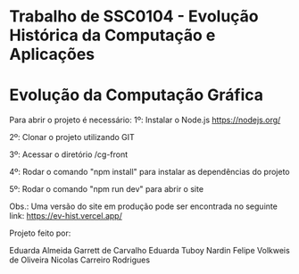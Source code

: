 # Trabalho de SSC0104 - Evolução Histórica da Computação e Aplicações

# Evolução da Computação Gráfica

Para abrir o projeto é necessário:
1º: Instalar o Node.js
https://nodejs.org/

2º: Clonar o projeto utilizando GIT

3º: Acessar o diretório /cg-front

4º: Rodar o comando "npm install" para instalar as dependências do projeto

5º: Rodar o comando "npm run dev" para abrir o site

Obs.: Uma versão do site em produção pode ser encontrada no seguinte link:
https://ev-hist.vercel.app/


Projeto feito por:

Eduarda Almeida Garrett de Carvalho
Eduarda Tuboy Nardin
Felipe Volkweis de Oliveira
Nicolas Carreiro Rodrigues
